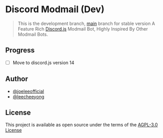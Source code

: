 # Discord Modmail (Dev)

> This is the development branch, [main](https://github.com/BotStudios/modmailbot) branch for stable version
A Feature Rich [Discord.js](https://github.com/discordjs/discord.js) Modmail Bot, Highly Inspired By Other Modmail Bots.

## Progress
- [ ] Move to discord.js version 14

## Author
- [@joeleeofficial](https://github.com/joeleeofficial)
- [@leecheeyong](https://github.com/leecheeyong)

## License
This project is available as open source under the terms of the [AGPL-3.0 License](./LICENSE)
